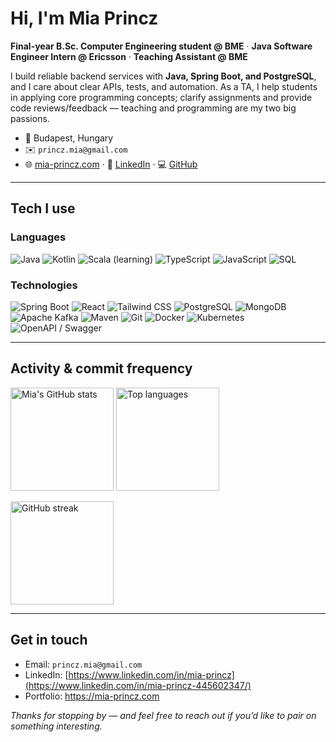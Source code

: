 # Hi, I'm Mia Princz

**Final-year B.Sc. Computer Engineering student @ BME** · **Java Software Engineer Intern @ Ericsson** · **Teaching Assistant @ BME**

I build reliable backend services with **Java, Spring Boot, and PostgreSQL**, and I care about clear APIs, tests, and automation. As a TA, I help students in applying core programming concepts; clarify assignments and provide code reviews/feedback — teaching and programming are my two big passions.

- 📍 Budapest, Hungary
- ✉️ `princz.mia@gmail.com`
- 🌐 [mia-princz.com](https://mia-princz.com) · 🔗 [LinkedIn]([https://www.linkedin.com/in/mia-princz](https://www.linkedin.com/in/mia-princz-445602347/)) · 💻 [GitHub](https://github.com/Princz-Mia)

---

## Tech I use

### Languages
![Java](https://img.shields.io/badge/Java-ED8B00?logo=java&logoColor=white)
![Kotlin](https://img.shields.io/badge/Kotlin-7F52FF?logo=kotlin&logoColor=white)
![Scala (learning)](https://img.shields.io/badge/Scala-Learning-red?logo=scala&logoColor=white)
![TypeScript](https://img.shields.io/badge/TypeScript-3178C6?logo=typescript&logoColor=white)
![JavaScript](https://img.shields.io/badge/JavaScript-F7DF1E?logo=javascript&logoColor=black)
![SQL](https://img.shields.io/badge/SQL-336791?logo=postgresql&logoColor=white)

### Technologies
![Spring Boot](https://img.shields.io/badge/Spring%20Boot-6DB33F?logo=springboot&logoColor=white)
![React](https://img.shields.io/badge/React-61DAFB?logo=react&logoColor=black)
![Tailwind CSS](https://img.shields.io/badge/Tailwind_CSS-06B6D4?logo=tailwindcss&logoColor=white)
![PostgreSQL](https://img.shields.io/badge/PostgreSQL-336791?logo=postgresql&logoColor=white)
![MongoDB](https://img.shields.io/badge/MongoDB-47A248?logo=mongodb&logoColor=white)
![Apache Kafka](https://img.shields.io/badge/Apache%20Kafka-231F20?logo=apachekafka&logoColor=white)
![Maven](https://img.shields.io/badge/Maven-C71A36?logo=apachemaven&logoColor=white)
![Git](https://img.shields.io/badge/Git-F05032?logo=git&logoColor=white)
![Docker](https://img.shields.io/badge/Docker-2496ED?logo=docker&logoColor=white)
![Kubernetes](https://img.shields.io/badge/Kubernetes-326CE5?logo=kubernetes&logoColor=white)
![OpenAPI / Swagger](https://img.shields.io/badge/OpenAPI%2FSwagger-85EA2D?logo=swagger&logoColor=black)

---

## Activity & commit frequency

<p align="left">
  <img height="165" src="https://github-readme-stats.vercel.app/api?username=Princz-Mia&show_icons=true&include_all_commits=true&hide=issues&rank_icon=github" alt="Mia's GitHub stats" />
  <img height="165" src="https://github-readme-stats.vercel.app/api/top-langs/?username=Princz-Mia&layout=compact&langs_count=8&hide=html,css" alt="Top languages" />
</p>

<p align="left">
  <img height="165" src="https://streak-stats.demolab.com?user=Princz-Mia&date_format=j%20M%5B%20Y%5D" alt="GitHub streak" />
</p>

---

## Get in touch

- Email: `princz.mia@gmail.com`  
- LinkedIn: [https://www.linkedin.com/in/mia-princz](https://www.linkedin.com/in/mia-princz-445602347/)
- Portfolio: https://mia-princz.com

*Thanks for stopping by — and feel free to reach out if you’d like to pair on something interesting.*
